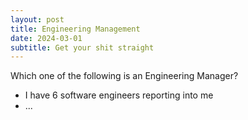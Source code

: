 ```yaml
---
layout: post
title: Engineering Management
date: 2024-03-01
subtitle: Get your shit straight
---
```

Which one of the following is an Engineering Manager?
- I have 6 software engineers reporting into me
- ...